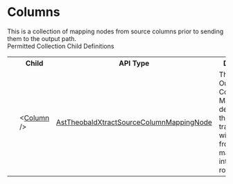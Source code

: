 # Columns

<div class="LanguageSummary"><div class ="SummaryItem">This is a collection of mapping nodes from source columns prior to sending them to the output path.</div></div><div class="SchemaBindingGroup"><div class="SchemaBindingGroupHeader">Permitted Collection Child Definitions</div><table id="SchemaBindingList" class="SchemaBindingList"><tbody><tr><th class="SchemaBindingIconColumnHeader">&nbsp;</th><th class="SchemaBindingNameColumnHeader">Child</th><th class="SchemaBindingTypeColumnHeader">API Type</th><th class="SchemaBindingSummaryColumnHeader">Description</th></tr><tr class="cd0"><td class="SchemaBindingIcon"><div class="NotRequired" /></td><td class="SchemaBindingName"><span class="punc">&lt;</span><a href=Varigence.Languages.Biml.Transformation.AstTheobaldXtractSourceColumnMappingNode.html">Column</a><span class="punc"> /&gt;</span></td><td class="SchemaBindingType"><a href="../api-reference/Varigence.Languages.Biml.Transformation.AstTheobaldXtractSourceColumnMappingNode.html">AstTheobaldXtractSourceColumnMappingNode</a></td><td class="SchemaBindingSummary">The Lookup Output Column Mapping defines how the lookup transformation will insert data from a matched item into the output row.</td></tr></tbody></table></div>